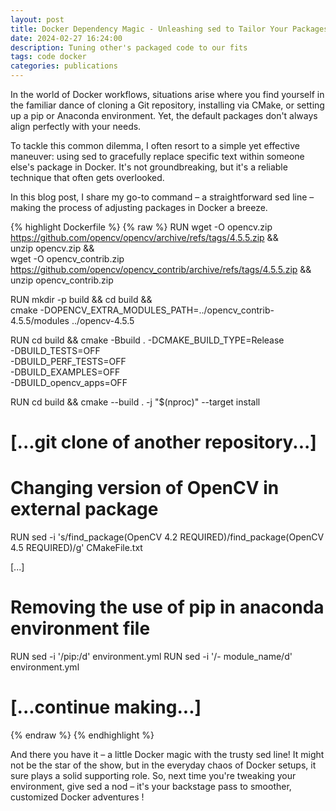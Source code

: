 ```yaml
---
layout: post
title: Docker Dependency Magic - Unleashing sed to Tailor Your Packages
date: 2024-02-27 16:24:00
description: Tuning other's packaged code to our fits
tags: code docker
categories: publications
---
```


In the world of Docker workflows, situations arise where you find yourself in the familiar dance of cloning a Git repository, installing via CMake, or setting up a pip or Anaconda environment. Yet, the default packages don't always align perfectly with your needs.

To tackle this common dilemma, I often resort to a simple yet effective maneuver: using sed to gracefully replace specific text within someone else's package in Docker. It's not groundbreaking, but it's a reliable technique that often gets overlooked.

In this blog post, I share my go-to command – a straightforward sed line – making the process of adjusting packages in Docker a breeze.

{% highlight Dockerfile %}
{% raw %}
RUN wget -O opencv.zip https://github.com/opencv/opencv/archive/refs/tags/4.5.5.zip && \
    unzip opencv.zip && \
    wget -O opencv_contrib.zip https://github.com/opencv/opencv_contrib/archive/refs/tags/4.5.5.zip && \
    unzip opencv_contrib.zip

RUN mkdir -p build && cd build && \
    cmake -DOPENCV_EXTRA_MODULES_PATH=../opencv_contrib-4.5.5/modules ../opencv-4.5.5

RUN cd build && cmake -Bbuild . -DCMAKE_BUILD_TYPE=Release \
                    -DBUILD_TESTS=OFF \
                    -DBUILD_PERF_TESTS=OFF \
                    -DBUILD_EXAMPLES=OFF \
                    -DBUILD_opencv_apps=OFF

RUN cd build && cmake --build . -j "$(nproc)" --target install

# [...git clone of another repository...]

# Changing version of OpenCV in external package
RUN sed -i 's/find_package(OpenCV 4\.2 REQUIRED)/find_package(OpenCV 4.5 REQUIRED)/g' CMakeFile.txt

[...]
# Removing the use of pip in anaconda environment file
RUN sed -i '/pip:/d' environment.yml
RUN sed -i '/- module_name/d' environment.yml

# [...continue making...]
{% endraw %}
{% endhighlight %}

And there you have it – a little Docker magic with the trusty sed line! It might not be the star of the show, but in the everyday chaos of Docker setups, it sure plays a solid supporting role. So, next time you're tweaking your environment, give sed a nod – it's your backstage pass to smoother, customized Docker adventures !